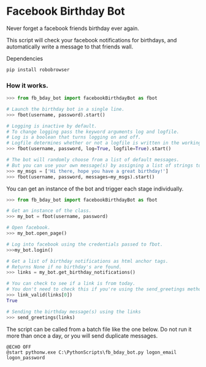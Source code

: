 # Facebook Birthday Bot

Never forget a facebook friends birthday ever again.

This script will check your facebook notifications for birthdays, and automatically write a message to that friends wall.

Dependencies
```python
pip install robobrowser
```

### How it works.

```python
>>> from fb_bday_bot import facebookBirthdayBot as fbot

# Launch the birthday bot in a single line.
>>> fbot(username, password).start()

# Logging is inactive by default.
# To change logging pass the keyword arguments log and logfile.
# Log is a boolean that turns logging on and off.
# Logfile determines whether or not a logfile is written in the working directory.
>>> fbot(username, password, log=True, logfile=True).start()

# The bot will randomly choose from a list of default messages.
# But you can use your own message(s) by assigning a list of strings to the messages keyword argument.
>>> my_msgs = ['Hi there, hope you have a great birthday!']
>>> fbot(username, password, messages=my_msgs).start()

```
You can get an instance of the bot and trigger each stage individually.

```python
>>> from fb_bday_bot import facebookBirthdayBot as fbot

# Get an instance of the class.
>>> my_bot = fbot(username, password)

# Open facebook.
>>> my_bot.open_page()

# Log into facebook using the credentials passed to fbot.
>>>my_bot.login()

# Get a list of birthday notifications as html anchor tags.
# Returns None if no birthday's are found.
>>> links = my_bot.get_birthday_notifications()

# You can check to see if a link is from today.
# You don't need to check this if you're using the send_greetings method
>>> link_valid(links[0])
True

# Sending the birthday message(s) using the links
>>> send_greetings(links)
```

The script can be called from a batch file like the one below.
Do not run it more than once a day, or you will send duplicate messages.

```batch
@ECHO OFF
@start pythonw.exe C:\PythonScripts\fb_bday_bot.py logon_email logon_password
```